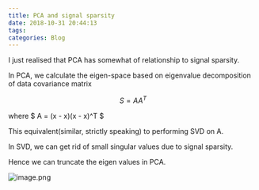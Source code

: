 ```yaml
---
title: PCA and signal sparsity
date: 2018-10-31 20:44:13
tags:
categories: Blog
---
```


I just realised that PCA has somewhat of relationship to signal sparsity.

In PCA, we calculate the eigen-space based on eigenvalue decomposition of data covariance matrix 

$$ S = AA^T $$ 

where $ A = (x - x)(x - x)^T $

This equivalent(similar, strictly speaking) to performing SVD on A.

In SVD, we can get rid of small singular values due to signal sparsity.

Hence we can truncate the eigen values in PCA.

![image.png](/uploads/egval.png)